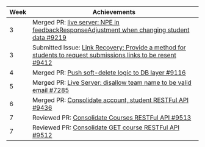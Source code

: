 Week | Achievements
---- | ------------
3 | Merged PR: [live server: NPE in feedbackResponseAdjustment when changing student data #9219](https://github.com/TEAMMATES/teammates/pull/9403)
3 | Submitted Issue: [Link Recovery: Provide a method for students to request submissions links to be resent #9412](https://github.com/TEAMMATES/teammates/issues/9412)
4 | Merged PR: [Push soft-delete logic to DB layer #9116](https://github.com/TEAMMATES/teammates/pull/9376)
5 | Merged PR: [Live Server: disallow team name to be valid email #7285](https://github.com/TEAMMATES/teammates/pull/9471)
6 | Merged PR: [Consolidate account, student RESTFul API #9436](https://github.com/TEAMMATES/teammates/pull/9436)
7 | Reviewed PR: [Consolidate Courses RESTFul API #9513](https://github.com/TEAMMATES/teammates/pull/9513)
7 | Reviewed PR: [Consolidate GET course RESTFul API #9512](https://github.com/TEAMMATES/teammates/pull/9512)


